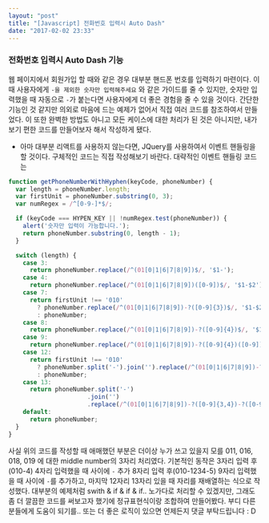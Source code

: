 ```yaml
---
layout: "post"
title: "[Javascript] 전화번호 입력시 Auto Dash"
date: "2017-02-02 23:33"
---
```


### 전화번호 입력시 Auto Dash 기능

웹 페이지에서 회원가입 할 때와 같은 경우 대부분 핸드폰 번호를 입력하기 마련이다. 이 때 사용자에게 `-을 제외한 숫자만 입력해주세요` 와 같은 가이드를 줄 수 있지만, 숫자만 입력했을 때 자동으로 `-`가 붙는다면 사용자에게 더 좋은 경험을 줄 수 있을 것이다. 간단한 기능인 것 같지만 의외로 마음에 드는 예제가 없어서 직접 여러 코드를 참조하여서 만들었다. 이 또한 완벽한 방법도 아니고 모든 케이스에 대한 처리가 된 것은 아니지만, 내가 보기 편한 코드를 만들어보자 해서 작성하게 됐다.

- 아마 대부분 리액트를 사용하지 않는다면, JQuery를 사용하여서 이벤트 핸들링을 할 것이다. 구체적인 코드는 직접 작성해보기 바란다. 대략적인 이벤트 핸들링 코드는

```javascript
function getPhoneNumberWithHyphen(keyCode, phoneNumber) {
  var length = phoneNumber.length;
  var firstUnit = phoneNumber.substring(0, 3);
  var numRegex = /^[0-9-]*$/;

  if (keyCode === HYPEN_KEY || !numRegex.test(phoneNumber)) {
    alert('숫자만 입력이 가능합니다.');
    return phoneNumber.substring(0, length - 1);
  }

  switch (length) {
    case 3:
      return phoneNumber.replace(/^(01[0|1|6|7|8|9])$/, '$1-');
    case 4:
      return phoneNumber.replace(/^(01[0|1|6|7|8|9])([0-9])$/, '$1-$2');
    case 7:
      return firstUnit !== '010'
        ? phoneNumber.replace(/^(01[0|1|6|7|8|9])-?([0-9]{3})$/, '$1-$2-')
        : phoneNumber;
    case 8:
      return phoneNumber.replace(/^(01[0|1|6|7|8|9])-?([0-9]{4})$/, '$1-$2-');
    case 9:
      return phoneNumber.replace(/^(01[0|1|6|7|8|9])-?([0-9]{4})([0-9])$/, '$1-$2-$3');
    case 12:
      return firstUnit !== '010'
        ? phoneNumber.split('-').join('').replace(/^(01[0|1|6|7|8|9])-?([0-9]{3})-?([0-9]{4})$/, '$1-$2-$3')
        : phoneNumber;
    case 13:
      return phoneNumber.split('-')
                      .join('')
                      .replace(/^(01[0|1|6|7|8|9])-?([0-9]{3,4})-?([0-9]{4})$/, '$1-$2-$3');
    default:
      return phoneNumber;
  }
}
```

사실 위의 코드를 작성할 때 애매했던 부분은 더이상 누가 쓰고 있을지 모를 011, 016, 018, 019 에 대한 middle number의 3자리 처리였다. 기본적인 동작은 3자리 입력 후(010-4) 4자리 입력했을 때 사이에 `-` 추가 8자리 입력 후(010-1234-5) 9자리 입력했을 때 사이에 `-`를 추가하고, 마지막 12자리 13자리 있을 때 자리를 재배열하는 식으로 작성했다. 대부분의 예제처럼 swith & if & if & if.. 노가다로 처리할 수 있겠지만, 그래도 좀 더 깔끔한 코드를 써보고자 했기에 정규표현식이랑 조합하여 만들어봤다. 부디 다른 분들에게 도움이 되기를.. 또는 더 좋은 로직이 있으면 언제든지 댓글 부탁드립니다 : D
